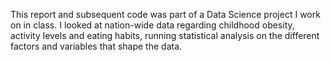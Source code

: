 This report and subsequent code was part of a Data Science project I work on in class.  I looked at nation-wide data regarding childhood obesity, activity levels and eating habits, running statistical analysis on the different factors and variables that shape the data.
